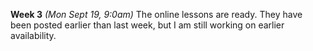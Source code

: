 **Week 3** *(Mon Sept 19, 9:0am)*
The online lessons are ready.
They have been posted earlier than last week, but I am still
working on earlier availability.
